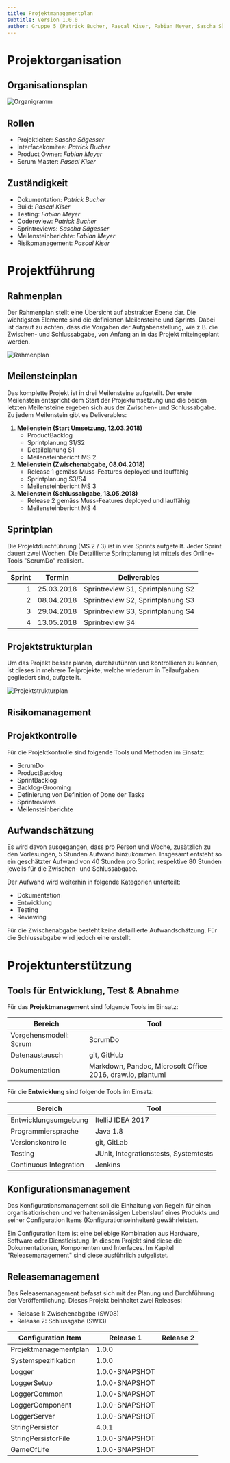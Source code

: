 ```yaml
---
title: Projektmanagementplan
subtitle: Version 1.0.0
author: Gruppe 5 (Patrick Bucher, Pascal Kiser, Fabian Meyer, Sascha Sägesser)
---
```


# Projektorganisation

## Organisationsplan

![Organigramm](img/Organigramm.png)

## Rollen

- Projektleiter: _Sascha Sägesser_
- Interfacekomitee: _Patrick Bucher_
- Product Owner: _Fabian Meyer_
- Scrum Master: _Pascal Kiser_

## Zuständigkeit

- Dokumentation: _Patrick Bucher_
- Build: _Pascal Kiser_
- Testing: _Fabian Meyer_
- Codereview: _Patrick Bucher_
- Sprintreviews: _Sascha Sägesser_
- Meilensteinberichte: _Fabian Meyer_
- Risikomanagement: _Pascal Kiser_

# Projektführung

## Rahmenplan

Der Rahmenplan stellt eine Übersicht auf abstrakter Ebene dar. Die wichtigsten Elemente sind die definierten Meilensteine und Sprints. Dabei ist darauf zu achten, dass die Vorgaben der Aufgabenstellung, wie z.B. die Zwischen- und Schlussabgabe, von Anfang an in das Projekt miteingeplant werden.

![Rahmenplan](img/Rahmenplan.png)

## Meilensteinplan

Das komplette Projekt ist in drei Meilensteine aufgeteilt. Der erste Meilenstein entspricht dem Start der Projektumsetzung und die beiden letzten Meilensteine ergeben sich aus der Zwischen- und Schlussabgabe. Zu jedem Meilenstein gibt es Deliverables:

1. **Meilenstein (Start Umsetzung, 12.03.2018)**
    - ProductBacklog
    - Sprintplanung S1/S2
    - Detailplanung S1
    - Meilensteinbericht MS 2
2. **Meilenstein (Zwischenabgabe, 08.04.2018)**
    - Release 1 gemäss Muss-Features deployed und lauffähig
    - Sprintplanung S3/S4
    - Meilensteinbericht MS 3
3. **Meilenstein (Schlussabgabe, 13.05.2018)**
    - Release 2 gemäss Muss-Features deployed und lauffähig
    - Meilensteinbericht MS 4

## Sprintplan

Die Projektdurchführung (MS 2 / 3) ist in vier Sprints aufgeteilt. Jeder Sprint dauert zwei Wochen. Die Detaillierte Sprintplanung ist mittels des Online-Tools "ScrumDo" realisiert.

| Sprint  | Termin     | Deliverables                        |
| ------: | ---------- | ----------------------------------- |
| 1       | 25.03.2018 | Sprintreview S1, Sprintplanung S2   |
| 2       | 08.04.2018 | Sprintreview S2, Sprintplanung S3   |
| 3       | 29.04.2018 | Sprintreview S3, Sprintplanung S4   |
| 4       | 13.05.2018 | Sprintreview S4                     |

## Projektstrukturplan

Um das Projekt besser planen, durchzuführen und kontrollieren zu können, ist dieses in mehrere Teilprojekte, welche wiederum in Teilaufgaben gegliedert sind, aufgeteilt.

![Projektstrukturplan](img/Projektstrukturplan.png)

## Risikomanagement

## Projektkontrolle

Für die Projektkontrolle sind folgende Tools und Methoden im Einsatz:

- ScrumDo
- ProductBacklog
- SprintBacklog
- Backlog-Grooming
- Definierung von Definition of Done der Tasks
- Sprintreviews
- Meilensteinberichte

## Aufwandschätzung

Es wird davon ausgegangen, dass pro Person und Woche, zusätzlich zu den Vorlesungen, 5 Stunden Aufwand hinzukommen.
Insgesamt entsteht so ein geschätzter Aufwand von 40 Stunden pro Sprint, respektive 80 Stunden jeweils für die Zwischen- und Schlussabgabe.

Der Aufwand wird weiterhin in folgende Kategorien unterteilt:

- Dokumentation
- Entwicklung
- Testing
- Reviewing

Für die Zwischenabgabe besteht keine detaillierte Aufwandschätzung. Für die Schlussabgabe wird jedoch eine erstellt.

# Projektunterstützung

## Tools für Entwicklung, Test & Abnahme

Für das **Projektmanagement** sind folgende Tools im Einsatz:

| Bereich                | Tool                                                       |
|------------------------|------------------------------------------------------------|
| Vorgehensmodell: Scrum | ScrumDo                                                    |
| Datenaustausch         | git, GitHub                                                     |
| Dokumentation          | Markdown, Pandoc, Microsoft Office 2016, draw.io, plantuml |

Für die **Entwicklung** sind folgende Tools im Einsatz:

| Bereich                | Tool                                  |
| ---------------------- | ------------------------------------- |
| Entwicklungsumgebung   | ItelliJ IDEA 2017                     |
| Programmiersprache     | Java 1.8                              |
| Versionskontrolle      | git, GitLab                           |
| Testing                | JUnit, Integrationstests, Systemtests |
| Continuous Integration | Jenkins                               |

## Konfigurationsmanagement

Das Konfigurationsmanagement soll die Einhaltung von Regeln für einen organisatiorischen und verhaltensmässigen Lebenslauf eines Produkts und seiner Configuration Items (Konfigurationseinheiten) gewährleisten.

Ein Configuration Item ist eine beliebige Kombination aus Hardware, Software oder Dienstleistung. In diesem Projekt sind diese die Dokumentationen, Komponenten und Interfaces. Im Kapitel "Releasemanagement" sind diese ausführlich aufgelistet.

## Releasemanagement

Das Releasemanagement befasst sich mit der Planung und Durchführung der Veröffentlichung. Dieses Projekt beinhaltet zwei Releases:

- Release 1: Zwischenabgabe (SW08)
- Release 2: Schlussgabe (SW13)

| Configuration Item    | Release 1      | Release 2 |
| --------------------- | -------------- | --------- |
| Projektmanagementplan | 1.0.0          |           |
| Systemspezifikation   | 1.0.0          |           |
| Logger                | 1.0.0-SNAPSHOT |           |
| LoggerSetup           | 1.0.0-SNAPSHOT |           |
| LoggerCommon          | 1.0.0-SNAPSHOT |           |
| LoggerComponent       | 1.0.0-SNAPSHOT |           |
| LoggerServer          | 1.0.0-SNAPSHOT |           |
| StringPersistor       | 4.0.1          |           |
| StringPersistorFile   | 1.0.0-SNAPSHOT |           |
| GameOfLife            | 1.0.0-SNAPSHOT |           |
